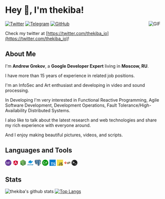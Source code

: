 # Hey 👋, I'm thekiba!

<img align="right" alt="GIF" src="https://media3.giphy.com/media/WRccR638KqQRn3UoOu/giphy.gif" />

<a href="https://twitter.com/thekiba_io" target="_blank"><img src="https://img.shields.io/badge/-Twitter-1ca0f1?style=flat-square&labelColor=1ca0f1&logo=twitter&logoColor=white" alt="Twitter"></a>
<a href="https://t.me/angular_fox" target="_blank"><img src="https://img.shields.io/badge/-Telegram-0088cc?style=flat-square&logo=telegram" alt="Telegram"></a>
<a href="https://github.com/thekiba/" target="_blank"><img src="https://img.shields.io/badge/-GitHub-181717?style=flat-square&logo=github" alt="GitHub"></a>

Check my twitter at [https://twitter.com/thekiba_io](https://twitter.com/thekiba_io)!


## About Me

I'm **Andrew Grekov**, a **Google Developer Expert** living in **Moscow, RU**.

I have more than 15 years of experience in related job positions.

I'm an InfoSec and Art enthusiast and developing in video and sound processing.

In Developing I'm very interested in Functional Reactive Programming, Agile Software Development, Development Operations, Fault Tolerance/High-Availability Distributed Systems.

I also like to talk about the latest research and web technologies and share my rich experience with everyone around.

And I enjoy making beautiful pictures, videos, and scripts.


## Languages and Tools

<code><img height="20" src="https://raw.githubusercontent.com/github/explore/93d8a67084f94b2a444e510199a6e7622e5b09a3/topics/dotnet/dotnet.png"></code>
<code><img height="20" src="https://raw.githubusercontent.com/github/explore/80688e429a7d4ef2fca1e82350fe8e3517d3494d/topics/angular/angular.png"></code>
<code><img height="20" src="https://raw.githubusercontent.com/github/explore/80688e429a7d4ef2fca1e82350fe8e3517d3494d/topics/nodejs/nodejs.png"></code>
<code><img height="20" src="https://raw.githubusercontent.com/github/explore/80688e429a7d4ef2fca1e82350fe8e3517d3494d/topics/docker/docker.png"></code>
<code><img height="20" src="https://raw.githubusercontent.com/github/explore/80688e429a7d4ef2fca1e82350fe8e3517d3494d/topics/postgresql/postgresql.png"></code>
<code><img height="20" src="https://raw.githubusercontent.com/github/explore/80688e429a7d4ef2fca1e82350fe8e3517d3494d/topics/csharp/csharp.png"></code>
<code><img height="20" src="https://raw.githubusercontent.com/github/explore/80688e429a7d4ef2fca1e82350fe8e3517d3494d/topics/typescript/typescript.png"></code>
<code><img height="20" src="https://raw.githubusercontent.com/github/explore/80688e429a7d4ef2fca1e82350fe8e3517d3494d/topics/javascript/javascript.png"></code>
<code><img height="20" src="https://raw.githubusercontent.com/github/explore/80688e429a7d4ef2fca1e82350fe8e3517d3494d/topics/git/git.png"></code>
<code><img height="20" src="https://raw.githubusercontent.com/github/explore/80688e429a7d4ef2fca1e82350fe8e3517d3494d/topics/terminal/terminal.png"></code>


## Stats

![thekiba's github stats](https://github-readme-stats.vercel.app/api?username=thekiba&show_icons=true&hide_border=false&theme=tokyonight&count_private=true&hide_title=false)
[![Top Langs](https://github-readme-stats.vercel.app/api/top-langs/?username=thekiba&hide=html&theme=tokyonight&layout=compact)](https://github.com/anuraghazra/github-readme-stats)

<!--
**thekiba/thekiba** is a ✨ _special_ ✨ repository because its `README.md` (this file) appears on your GitHub profile.

Here are some ideas to get you started:

- 🔭 I’m currently working on ...
- 🌱 I’m currently learning ...
- 👯 I’m looking to collaborate on ...
- 🤔 I’m looking for help with ...
- 💬 Ask me about ...
- 📫 How to reach me: ...
- 😄 Pronouns: ...
- ⚡ Fun fact: ...
-->

